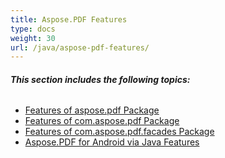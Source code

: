 ```yaml
---
title: Aspose.PDF Features
type: docs
weight: 30
url: /java/aspose-pdf-features/
---
```


###### **This section includes the following topics:**
- [Features of aspose.pdf Package](/pdf/java/features-of-aspose-pdf-package-html/)
- [Features of com.aspose.pdf Package](/pdf/java/features-of-com-aspose-pdf-package-html/)
- [Features of com.aspose.pdf.facades Package](/pdf/java/features-of-com-aspose-pdf-facades-package-html/)
- [Aspose.PDF for Android via Java Features](/pdf/java/aspose-pdf-for-android-via-java-features-html/)
